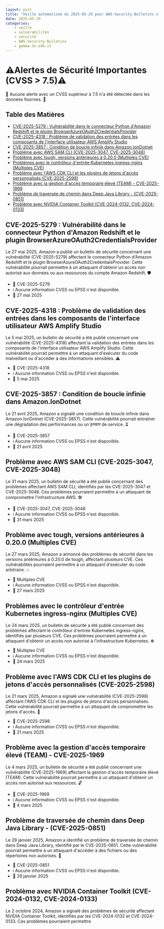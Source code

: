 ```yaml
---
layout: post
title: "Veille automatisée du 2025-05-29 pour AWS-Security-Bulletins via Gemini gemma-3n-e4b-it"
date: 2025-05-29
categories:
    - veille
    - vulnérabilités
    - sécurité
    - AWS-Security-Bulletins
    - gemma-3n-e4b-it
---
```

# ⚠️Alertes de Sécurité Importantes (CVSS > 7.5)⚠️
🚨 Aucune alerte avec un CVSS supérieur à 7.5 n'a été détectée dans les données fournies. 🚨

## Table des Matières

* [CVE-2025-5279 : Vulnérabilité dans le connecteur Python d'Amazon Redshift et le plugin BrowserAzureOAuth2CredentialsProvider](https://aws.amazon.com/security/security-bulletins/AWS-2025-011/)
* [CVE-2025-4318 : Problème de validation des entrées dans les composants de l'interface utilisateur AWS Amplify Studio](https://aws.amazon.com/security/security-bulletins/AWS-2025-010/)
* [CVE-2025-3857 : Condition de boucle infinie dans Amazon.IonDotnet](https://aws.amazon.com/security/security-bulletins/AWS-2025-009/)
* [Problème avec AWS SAM CLI (CVE-2025-3047, CVE-2025-3048)](https://aws.amazon.com/security/security-bulletins/AWS-2025-008/)
* [Problème avec tough, versions antérieures à 0.20.0 (Multiples CVE)](https://aws.amazon.com/security/security-bulletins/AWS-2025-007/)
* [Problèmes avec le contrôleur d'entrée Kubernetes ingress-nginx (Multiples CVE)](https://aws.amazon.com/security/security-bulletins/AWS-2025-006/)
* [Problème avec l'AWS CDK CLI et les plugins de jetons d'accès personnalisés (CVE-2025-2598)](https://aws.amazon.com/security/security-bulletins/AWS-2025-005/)
* [Problème avec la gestion d'accès temporaire élevé (TEAM) - CVE-2025-1969](https://aws.amazon.com/security/security-bulletins/AWS-2025-004/)
* [Problème de traversée de chemin dans Deep Java Library - (CVE-2025-0851)](https://aws.amazon.com/security/security-bulletins/AWS-2025-003/)
* [Problème avec NVIDIA Container Toolkit (CVE-2024-0132, CVE-2024-0133)](https://aws.amazon.com/security/security-bulletins/AWS-2024-010/)

## CVE-2025-5279 : Vulnérabilité dans le connecteur Python d'Amazon Redshift et le plugin BrowserAzureOAuth2CredentialsProvider

Le 27 mai 2025, Amazon a publié un bulletin de sécurité concernant une vulnérabilité (CVE-2025-5279) affectant le connecteur Python d'Amazon Redshift et le plugin BrowserAzureOAuth2CredentialsProvider. Cette vulnérabilité pourrait permettre à un attaquant d'obtenir un accès non autorisé aux données ou aux ressources du compte Amazon Redshift. 🛡️

* 🐛 CVE-2025-5279
* ℹ️ Aucune information CVSS ou EPSS n'est disponible.
* 📅 27 mai 2025

## CVE-2025-4318 : Problème de validation des entrées dans les composants de l'interface utilisateur AWS Amplify Studio

Le 5 mai 2025, un bulletin de sécurité a été publié concernant une vulnérabilité (CVE-2025-4318) affectant la validation des entrées dans les composants de l'interface utilisateur AWS Amplify Studio. Cette vulnérabilité pourrait permettre à un attaquant d'exécuter du code malveillant ou d'accéder à des informations sensibles. ⚠️

* 🐛 CVE-2025-4318
* ℹ️ Aucune information CVSS ou EPSS n'est disponible.
* 📅 5 mai 2025

## CVE-2025-3857 : Condition de boucle infinie dans Amazon.IonDotnet

Le 21 avril 2025, Amazon a signalé une condition de boucle infinie dans Amazon.IonDotnet (CVE-2025-3857). Cette vulnérabilité pourrait entraîner une dégradation des performances ou un इनकार de service. ⏳

* 🐛 CVE-2025-3857
* ℹ️ Aucune information CVSS ou EPSS n'est disponible.
* 📅 21 avril 2025

## Problème avec AWS SAM CLI (CVE-2025-3047, CVE-2025-3048)

Le 31 mars 2025, un bulletin de sécurité a été publié concernant des problèmes affectant AWS SAM CLI, identifiés par les CVE-2025-3047 et CVE-2025-3048. Ces problèmes pourraient permettre à un attaquant de compromettre l'infrastructure AWS. 🛠️

* 🐛 CVE-2025-3047, CVE-2025-3048
* ℹ️ Aucune information CVSS ou EPSS n'est disponible.
* 📅 31 mars 2025

## Problème avec tough, versions antérieures à 0.20.0 (Multiples CVE)

Le 27 mars 2025, Amazon a annoncé des problèmes de sécurité dans les versions antérieures à 0.20.0 de tough, affectant plusieurs CVE. Ces vulnérabilités pourraient permettre à un attaquant d'exécuter du code arbitraire. 💥

* 🐛 Multiples CVE
* ℹ️ Aucune information CVSS ou EPSS n'est disponible.
* 📅 27 mars 2025

## Problèmes avec le contrôleur d'entrée Kubernetes ingress-nginx (Multiples CVE)

Le 24 mars 2025, un bulletin de sécurité a été publié concernant des problèmes affectant le contrôleur d'entrée Kubernetes ingress-nginx, identifiés par plusieurs CVE. Ces problèmes pourraient permettre à un attaquant d'obtenir un accès non autorisé à l'infrastructure Kubernetes. ☸️

* 🐛 Multiples CVE
* ℹ️ Aucune information CVSS ou EPSS n'est disponible.
* 📅 24 mars 2025

## Problème avec l'AWS CDK CLI et les plugins de jetons d'accès personnalisés (CVE-2025-2598)

Le 21 mars 2025, Amazon a signalé une vulnérabilité (CVE-2025-2598) affectant l'AWS CDK CLI et les plugins de jetons d'accès personnalisés. Cette vulnérabilité pourrait permettre à un attaquant de compromettre les jetons d'accès. 🔑

* 🐛 CVE-2025-2598
* ℹ️ Aucune information CVSS ou EPSS n'est disponible.
* 📅 21 mars 2025

## Problème avec la gestion d'accès temporaire élevé (TEAM) - CVE-2025-1969

Le 4 mars 2025, un bulletin de sécurité a été publié concernant une vulnérabilité (CVE-2025-1969) affectant la gestion d'accès temporaire élevé (TEAM). Cette vulnérabilité pourrait permettre à un attaquant d'obtenir un accès non autorisé aux ressources. 🔓

* 🐛 CVE-2025-1969
* ℹ️ Aucune information CVSS ou EPSS n'est disponible.
* 📅 4 mars 2025

## Problème de traversée de chemin dans Deep Java Library - (CVE-2025-0851)

Le 29 janvier 2025, Amazon a identifié un problème de traversée de chemin dans Deep Java Library, identifié par le CVE-2025-0851. Cette vulnérabilité pourrait permettre à un attaquant d'accéder à des fichiers ou des répertoires non autorisés. 📂

* 🐛 CVE-2025-0851
* ℹ️ Aucune information CVSS ou EPSS n'est disponible.
* 📅 29 janvier 2025

## Problème avec NVIDIA Container Toolkit (CVE-2024-0132, CVE-2024-0133)

Le 2 octobre 2024, Amazon a signalé des problèmes de sécurité affectant NVIDIA Container Toolkit, identifiés par les CVE-2024-0132 et CVE-2024-0133. Ces problèmes pourraient permettre
